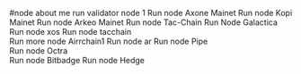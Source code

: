 #node about me
run validator node 1
Run node Axone Mainet
Run node Kopi Mainet
Run node Arkeo Mainet
Run node Tac-Chain
Run Node Galactica 
Run node xos
Run node tacchain    
Run more node Airrchain1 
Run node ar
Run node Pipe  
Run node Octra  
Run node Bitbadge 
Run node Hedge 
 
 
